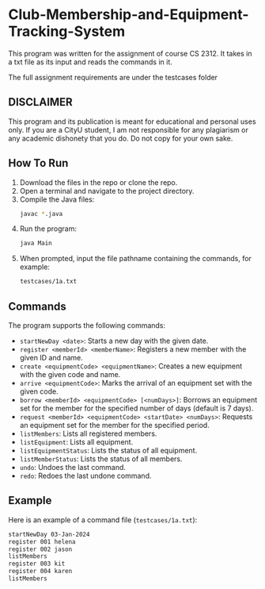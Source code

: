 # Club-Membership-and-Equipment-Tracking-System

This program was written for the assignment of course CS 2312. It takes in a txt file as its input and reads the commands in it.

The full assignment requirements are under the testcases folder

## DISCLAIMER

This program and its publication is meant for educational and personal uses only. If you are a CityU student, I am not responsible for any plagiarism or any academic dishonety that you do. Do not copy for your own sake.

## How To Run

1. Download the files in the repo or clone the repo.
2. Open a terminal and navigate to the project directory.
3. Compile the Java files:
   ```sh
   javac *.java
   ```
4. Run the program:
   ```sh
   java Main
   ```
5. When prompted, input the file pathname containing the commands, for example:
   ```sh
   testcases/1a.txt
   ```

## Commands

The program supports the following commands:

- `startNewDay <date>`: Starts a new day with the given date.
- `register <memberId> <memberName>`: Registers a new member with the given ID and name.
- `create <equipmentCode> <equipmentName>`: Creates a new equipment with the given code and name.
- `arrive <equipmentCode>`: Marks the arrival of an equipment set with the given code.
- `borrow <memberId> <equipmentCode> [<numDays>]`: Borrows an equipment set for the member for the specified number of days (default is 7 days).
- `request <memberId> <equipmentCode> <startDate> <numDays>`: Requests an equipment set for the member for the specified period.
- `listMembers`: Lists all registered members.
- `listEquipment`: Lists all equipment.
- `listEquipmentStatus`: Lists the status of all equipment.
- `listMemberStatus`: Lists the status of all members.
- `undo`: Undoes the last command.
- `redo`: Redoes the last undone command.

## Example

Here is an example of a command file (`testcases/1a.txt`):

```txt
startNewDay 03-Jan-2024
register 001 helena
register 002 jason
listMembers
register 003 kit
register 004 karen
listMembers
```
